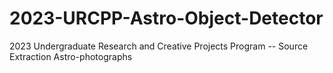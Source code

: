 # 2023-URCPP-Astro-Object-Detector
2023 Undergraduate Research and Creative Projects Program -- Source Extraction Astro-photographs
